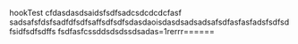 hookTest
cfdasdasdsaidsfsdfsadcsdcdcdcfasf
sadsafsfdsfsadfdfsdfsaffsdfsdfsdasdaoisdasdsadsadsafsdfasfasfadsfsdfsdfsidfsdfsdffs
fsdfasfcssddsdsdssdsadas=1rerrr======
